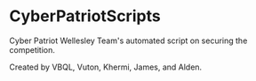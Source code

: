 # CyberPatriotScripts

Cyber Patriot Wellesley Team's automated script on securing the competition.

Created by VBQL, Vuton, Khermi, James, and Alden.
